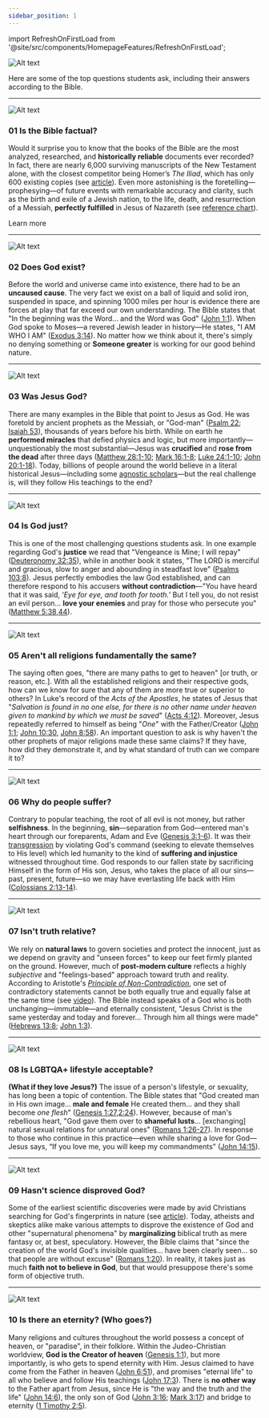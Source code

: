 ```yaml
---
sidebar_position: 1
---
```


import RefreshOnFirstLoad from '@site/src/components/HomepageFeatures/RefreshOnFirstLoad';

<RefreshOnFirstLoad />

![Alt text](../static/img/01_open-bible.jpg)

Here are some of the top questions students ask, including their answers according to the Bible.

***

![Alt text](../static/img/02_galaxy.jpg)

### **01 Is the Bible factual?**
Would it surprise you to know that the books of the Bible are the most analyzed, researched, and **historically reliable** documents ever recorded? In fact, there are nearly 6,000 surviving manuscripts of the New Testament alone, with the closest competitor being Homer’s *The Iliad*, which has only 600 existing copies (see [article](https://reasonabletheology.org/reliability-bible-4-quick-thoughts/)). Even more astonishing is the foretelling—prophesying—of future events with remarkable accuracy and clarity, such as the birth and exile of a Jewish nation, to the life, death, and resurrection of a Messiah, **perfectly fulfilled** in Jesus of Nazareth (see [reference chart](https://raw.githubusercontent.com/4campus/docusaurus-2/main/static/docs/OldTestamentPropheciesofJesus.pdf)).

Learn more

---

![Alt text](../static/img/03_jesus-god.jpg)

### **02 Does God exist?**
Before the world and universe came into existence, there had to be an **uncaused cause**. The very fact we exist on a ball of liquid and solid iron, suspended in space, and spinning 1000 miles per hour is evidence there are forces at play that far exceed our own understanding. The Bible states that "In the beginning was the Word... and the Word was God" ([John 1:1](https://biblehub.com/john/1-1.htm)). When God spoke to Moses—a revered Jewish leader in history—He states, "I AM WHO I AM" ([Exodus 3:14](https://biblehub.com/exodus/3-14.htm)). No matter how we think about it, there's simply no denying something or **Someone greater** is working for our good behind nature.

---

![Alt text](../static/img/04_justice.jpg)

### **03 Was Jesus God?**
There are many examples in the Bible that point to Jesus as God. He was foretold by ancient prophets as the Messiah, or "God-man" ([Psalm 22](https://biblehub.com/niv/psalms/22.htm); [Isaiah 53](https://biblehub.com/niv/isaiah/53.htm)), thousands of years before his birth. While on earth he **performed miracles** that defied physics and logic, but more importantly—unquestionably the most substantial—Jesus was **crucified** and **rose from the dead** after three days ([Matthew 28:1-10](https://biblehub.com/niv/matthew/28.htm); [Mark 16:1-8](https://biblehub.com/niv/mark/16.htm); [Luke 24:1-10](https://biblehub.com/niv/luke/24.htm); [John 20:1-18](https://biblehub.com/niv/john/20.htm)). Today, billions of people around the world believe in a literal historical Jesus—including some [agnostic scholars](https://www.csmonitor.com/Books/chapter-and-verse/2012/0703/Biblical-scholar-Bart-Ehrman-supports-the-historic-existence-of-Jesus)—but the real challenge is, will they follow His teachings to the end?

---

![Alt text](../static/img/05_religions.jpg)

### **04 Is God just?**
This is one of the most challenging questions students ask. In one example regarding God's **justice** we read that "Vengeance is Mine; I will repay" ([Deuteronomy 32:35](https://biblehub.com/deuteronomy/32-35.htm)), while in another book it states, "The LORD is merciful and gracious, slow to anger and abounding in steadfast love" ([Psalms 103:8](https://biblehub.com/psalms/103-8.htm)). Jesus perfectly embodies the law God established, and can therefore respond to his accusers **without contradiction**—"You have heard that it was said, ‘*Eye for eye, and tooth for tooth.*’ But I tell you, do not resist an evil person... **love your enemies** and pray for those who persecute you" ([Matthew 5:38](https://biblehub.com/matthew/5-38.htm),[44](https://biblehub.com/matthew/5-44.htm)).

---

![Alt text](../static/img/06_suffering.jpg)

### **05 Aren't all religions fundamentally the same?**
The saying often goes, "there are many paths to get to heaven" [or truth, or reason, etc.]. With all the established religions and their respective gods, how can we know for sure that any of them are more true or superior to others? In Luke's record of the *Acts of the Apostles*, he states of Jesus that "*Salvation is found in no one else, for there is no other name under heaven given to mankind by which we must be saved*" ([Acts 4:12](https://biblehub.com/acts/4-12.htm)). Moreover, Jesus repeatedly referred to himself as being "*One*" with the Father/Creator ([John 1:1](https://biblehub.com/john/1-1.htm); [John 10:30](https://biblehub.com/john/10-30.htm), [John 8:58](https://biblehub.com/john/8-58.htm)). An important question to ask is why haven't the other prophets of major religions made these same claims? If they have, how did they demonstrate it, and by what standard of truth can we compare it to?

---

![Alt text](../static/img/07_relative.jpg)

### **06 Why do people suffer?**
Contrary to popular teaching, the root of all evil is not money, but rather **selfishness**. In the beginning, **sin**—separation from God—entered man's heart through our foreparents, Adam and Eve ([Genesis 3:1-6](https://biblehub.com/niv/genesis/3.htm)). It was their [transgression](https://biblehub.com/topical/t/transgression.htm) by violating God's command (seeking to elevate themselves to His level) which led humanity to the kind of **suffering and injustice** witnessed throughout time. God responds to our fallen state by sacrificing Himself in the form of His son, Jesus, who takes the place of all our sins—past, present, future—so we may have everlasting life back with Him ([Colossians 2:13-14](https://biblehub.com/niv/colossians/2.htm)).

---

![Alt text](../static/img/08_lgbtqa.jpg)

### **07 Isn't truth relative?**
We rely on **natural laws** to govern societies and protect the innocent, just as we depend on gravity and "unseen forces" to keep our feet firmly planted on the ground. However, much of **post-modern culture** reflects a highly *subjective* and "feelings-based" approach toward truth and reality. According to Aristotle's [*Principle of Non-Contradiction*](https://plato.stanford.edu/entries/aristotle-noncontradiction/), one set of contradictory statements cannot be both equally true and equally false at the same time (see [video](https://www.youtube.com/watch?v=YLl7TRF_l2w)). The Bible instead speaks of a God who is both unchanging—immutable—and eternally consistent, "Jesus Christ is the same yesterday and today and forever... Through him all things were made" ([Hebrews 13:8](https://biblehub.com/hebrews/13-8.htm); [John 1:3](https://biblehub.com/john/1-3.htm)).

---

![Alt text](../static/img/09_science.jpg)

### **08 Is LGBTQA+ lifestyle acceptable?**
**(What if they love Jesus?)**
The issue of a person's lifestyle, or sexuality, has long been a topic of contention. The Bible states that "God created man in His own image... **male and female** He created them... and they shall become *one flesh*" ([Genesis 1:27](https://biblehub.com/genesis/1-27.htm),[2:24](https://biblehub.com/genesis/2-24.htm)). However, because of man's rebellious heart, "God gave them over to **shameful lusts**... [exchanging] natural sexual relations for unnatural ones" ([Romans 1:26-27](https://biblehub.com/niv/romans/1.htm)). In response to those who continue in this practice—even while sharing a love for God—Jesus says, “If you love me, you will keep my commandments" ([John 14:15](https://biblehub.com/john/14-15.htm)).

---

![Alt text](../static/img/10_eternity.jpg)

### **09 Hasn't science disproved God?**
Some of the earliest scientific discoveries were made by avid Christians searching for God's fingerprints in nature (see [article](https://www.relevantmagazine.com/faith/9-groundbreaking-scientists-who-happened-be-christians/)). Today, atheists and skeptics alike make various attempts to disprove the existence of God and other "supernatural phenomena" by **marginalizing** biblical truth as mere fantasy or, at best, speculatory. However, the Bible claims that "since the creation of the world God's invisible qualities... have been clearly seen... so that people are without excuse" ([Romans 1:20](https://biblehub.com/romans/1-20.htm)). In reality, it takes just as much **faith not to believe in God**, but that would presuppose there's some form of objective truth.

---

![Alt text](../static/img/11_cross.jpg)

### **10 Is there an eternity? (Who goes?)**
Many religions and cultures throughout the world possess a concept of heaven, or "paradise", in their folklore. Within the Judeo-Christian worldview, **God is the Creator of heaven** ([Genesis 1:1](https://biblehub.com/genesis/1-1.htm)), but more importantly, is who gets to spend eternity with Him. Jesus claimed to have come from the Father in heaven ([John 6:51](https://biblehub.com/john/6-51.htm)), and promises "eternal life" to all who believe and follow His teachings ([John 17:3](https://biblehub.com/john/17-3.htm)). There is **no other way** to the Father apart from Jesus, since He is "the way and the truth and the life" ([John 14:6](https://biblehub.com/john/14-6.htm)), the only son of God ([John 3:16](https://biblehub.com/john/3-16.htm); [Mark 3:17](https://biblehub.com/matthew/3-17.htm)) and bridge to eternity ([1 Timothy 2:5](https://biblehub.com/1_timothy/2-5.htm)).
